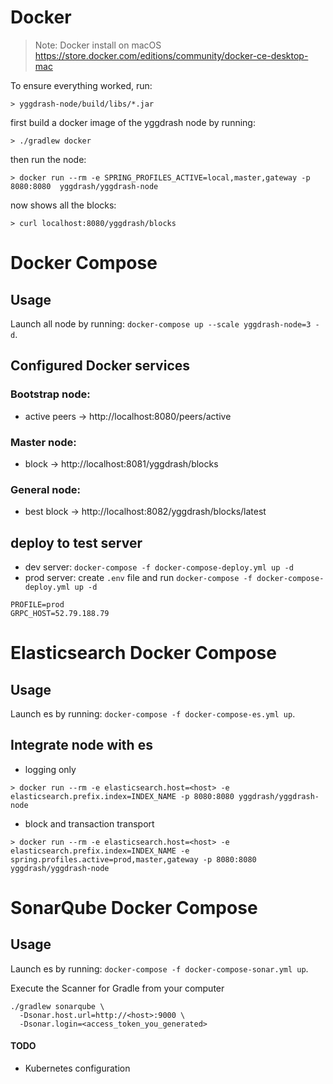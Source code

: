 # Docker

> Note: Docker install on macOS
> https://store.docker.com/editions/community/docker-ce-desktop-mac

To ensure everything worked, run:

```shell
> yggdrash-node/build/libs/*.jar
```

first build a docker image of the yggdrash node by running:

```shell
> ./gradlew docker
```

then run the node:

```shell
> docker run --rm -e SPRING_PROFILES_ACTIVE=local,master,gateway -p 8080:8080  yggdrash/yggdrash-node
```

now shows all the blocks:

```shell
> curl localhost:8080/yggdrash/blocks
```

# Docker Compose

## Usage

Launch all node by running: `docker-compose up --scale yggdrash-node=3 -d`.

## Configured Docker services

### Bootstrap node:
- active peers -> http://localhost:8080/peers/active

### Master node:
- block -> http://localhost:8081/yggdrash/blocks

### General node:
- best block -> http://localhost:8082/yggdrash/blocks/latest

## deploy to test server
- dev server: `docker-compose -f docker-compose-deploy.yml up -d`
- prod server: create `.env` file and run `docker-compose -f docker-compose-deploy.yml up -d`
```shell
PROFILE=prod
GRPC_HOST=52.79.188.79
```

# Elasticsearch Docker Compose

## Usage

Launch es by running: `docker-compose -f docker-compose-es.yml up`.

## Integrate node with es
- logging only
```shell
> docker run --rm -e elasticsearch.host=<host> -e elasticsearch.prefix.index=INDEX_NAME -p 8080:8080 yggdrash/yggdrash-node
```
- block and transaction transport
```shell
> docker run --rm -e elasticsearch.host=<host> -e elasticsearch.prefix.index=INDEX_NAME -e spring.profiles.active=prod,master,gateway -p 8080:8080 yggdrash/yggdrash-node
```

# SonarQube Docker Compose

## Usage

Launch es by running: `docker-compose -f docker-compose-sonar.yml up`.

Execute the Scanner for Gradle from your computer
```
./gradlew sonarqube \
  -Dsonar.host.url=http://<host>:9000 \
  -Dsonar.login=<access_token_you_generated>
```

#### TODO
 - Kubernetes configuration
